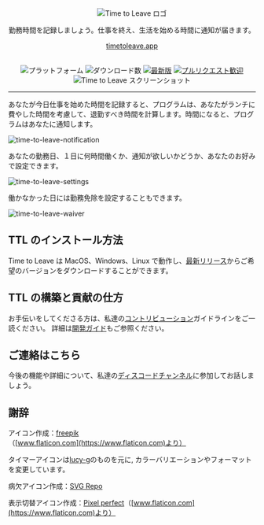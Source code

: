 <div align="center">
  <img src="../assets/timetoleave.png" alt="Time to Leave ロゴ">

  <p>勤務時間を記録しましょう。仕事を終え、生活を始める時間に通知が届きます。</p>

  [timetoleave.app](https://timetoleave.app/)

  <br/>

<img src="https://img.shields.io/badge/platforms-Windows%20%7C%20MacOS%20%7C%20Linux-green" alt="プラットフォーム">
<img src="https://img.shields.io/github/downloads/thamara/time-to-leave/total" alt="ダウンロード数">
<a href="https://github.com/thamara/time-to-leave/releases/latest"><img src="https://img.shields.io/github/v/release/thamara/time-to-leave" alt="最新版"></a>
<a href="http://makeapullrequest.com/"><img src="https://img.shields.io/badge/PRs-welcome-purple" alt="プルリクエスト歓迎"></a>

   <br/>

  <img src="https://user-images.githubusercontent.com/3754225/94519528-4e549900-0248-11eb-8872-b6fb2d47f43c.jpg" alt="Time to Leave スクリーンショット">

  <br/>

</div>

---

あなたが今日仕事を始めた時間を記録すると、プログラムは、あなたがランチに費やした時間を考慮して、退勤すべき時間を計算します。時間になると、プログラムはあなたに通知します。

![time-to-leave-notification](https://user-images.githubusercontent.com/3754225/94519526-4dbc0280-0248-11eb-9738-ffae936cfa4a.jpg)

あなたの勤務日、１日に何時間働くか、通知が欲しいかどうか、あなたのお好みで設定できます。

![time-to-leave-settings](https://user-images.githubusercontent.com/3754225/94519531-4eed2f80-0248-11eb-9303-78f9abe69201.jpg)

働かなかった日には勤務免除を設定することもできます。

![time-to-leave-waiver](https://user-images.githubusercontent.com/3754225/94762058-4e79a380-03c4-11eb-8f28-1c480dbf8b5c.png)

## TTL のインストール方法

Time to Leave は MacOS、Windows、Linux で動作し、[最新リリース](https://github.com/thamara/time-to-leave/releases/latest)からご希望のバージョンをダウンロードすることができます。

## TTL の構築と貢献の仕方

お手伝いをしてくださる方は、私達の[コントリビューション](CONTRIBUTING.md)ガイドラインをご一読ください。
詳細は[開発ガイド](DEVELOPMENT.md)もご参照ください。

## ご連絡はこちら

今後の機能や詳細について、私達の[ディスコードチャンネル](https://discord.gg/P3KkEF5)に参加してお話しましょう。

## 謝辞

アイコン作成：[freepik](https://www.flaticon.com/authors/freepik) （[www.flaticon.com](https://www.flaticon.com)より）

タイマーアイコンは[lucy-g](https://icon-icons.com/icon/timer/121243)のものを元に, カラーバリエーションやフォーマットを変更しています。

病欠アイコン作成：[SVG Repo](https://www.svgrepo.com/svg/271898/sick)

表示切替アイコン作成：[Pixel perfect](https://www.flaticon.com/authors/pixel-perfect)（[www.flaticon.com](https://www.flaticon.com)より）
